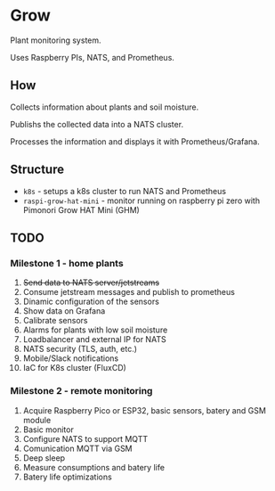 # Grow

Plant monitoring system.

Uses Raspberry PIs, NATS, and Prometheus.

## How

Collects information about plants and soil moisture.

Publishs the collected data into a NATS cluster.

Processes the information and displays it with Prometheus/Grafana.

## Structure

* `k8s` - setups a k8s cluster to run NATS and Prometheus
* `raspi-grow-hat-mini` - monitor running on raspberry pi zero with Pimonori Grow HAT Mini (GHM)

## TODO

### Milestone 1 - home plants

1. ~~Send data to NATS server/jetstreams~~
1. Consume jetstream messages and publish to prometheus
1. Dinamic configuration of the sensors
1. Show data on Grafana
1. Calibrate sensors
1. Alarms for plants with low soil moisture
1. Loadbalancer and external IP for NATS
1. NATS security (TLS, auth, etc.)
1. Mobile/Slack notifications
1. IaC for K8s cluster (FluxCD)

### Milestone 2 - remote monitoring

1. Acquire Raspberry Pico or ESP32, basic sensors, batery and GSM module
1. Basic monitor
1. Configure NATS to support MQTT
1. Comunication MQTT via GSM
1. Deep sleep
1. Measure consumptions and batery life
1. Batery life optimizations